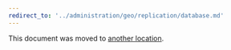 ```yaml
---
redirect_to: '../administration/geo/replication/database.md'
---
```


This document was moved to [another location](../administration/geo/replication/database.md).
